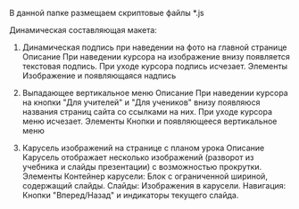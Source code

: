 В данной папке размещаем скриптовые файлы *.js

Динамическая составляющая макета:

1. Динамическая подпись при наведении на фото на главной странице
Описание
При наведении курсора на изображение внизу появляется текстовая подпись. При уходе курсора подпись исчезает. 
Элементы
Изображение и появляющаяся надпись

2. Выпадающее вертикальное меню
Описание
При наведении курсора на кнопки "Для учителей" и "Для учеников" внизу появляюся  названия страниц сайта со ссылками на них. При уходе курсора меню исчезает. 
Элементы
Кнопки и появляющееся вертикальное меню

3. Карусель изображений на странице с планом урока 
Описание
Карусель отображает несколько изображений (разворот из учебника и слайды презентации) с возможностью прокрутки. 
Элементы
Контейнер карусели: Блок с ограниченной шириной, содержащий слайды.
Слайды: Изображения в карусели.
Навигация: Кнопки "Вперед/Назад" и индикаторы текущего слайда.